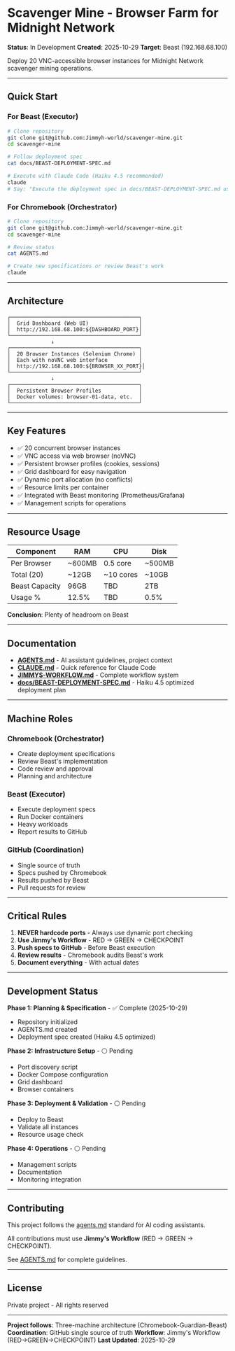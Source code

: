 # Scavenger Mine - Browser Farm for Midnight Network

**Status**: In Development
**Created**: 2025-10-29
**Target**: Beast (192.168.68.100)

Deploy 20 VNC-accessible browser instances for Midnight Network scavenger mining operations.

---

## Quick Start

### For Beast (Executor)

```bash
# Clone repository
git clone git@github.com:Jimmyh-world/scavenger-mine.git
cd scavenger-mine

# Follow deployment spec
cat docs/BEAST-DEPLOYMENT-SPEC.md

# Execute with Claude Code (Haiku 4.5 recommended)
claude
# Say: "Execute the deployment spec in docs/BEAST-DEPLOYMENT-SPEC.md using Jimmy's Workflow"
```

### For Chromebook (Orchestrator)

```bash
# Clone repository
git clone git@github.com:Jimmyh-world/scavenger-mine.git
cd scavenger-mine

# Review status
cat AGENTS.md

# Create new specifications or review Beast's work
claude
```

---

## Architecture

```
┌─────────────────────────────────────────┐
│  Grid Dashboard (Web UI)                │
│  http://192.168.68.100:${DASHBOARD_PORT}│
└─────────────────────────────────────────┘
              ↓
┌─────────────────────────────────────────┐
│  20 Browser Instances (Selenium Chrome) │
│  Each with noVNC web interface          │
│  http://192.168.68.100:${BROWSER_XX_PORT}│
└─────────────────────────────────────────┘
              ↓
┌─────────────────────────────────────────┐
│  Persistent Browser Profiles            │
│  Docker volumes: browser-01-data, etc.  │
└─────────────────────────────────────────┘
```

---

## Key Features

- ✅ 20 concurrent browser instances
- ✅ VNC access via web browser (noVNC)
- ✅ Persistent browser profiles (cookies, sessions)
- ✅ Grid dashboard for easy navigation
- ✅ Dynamic port allocation (no conflicts)
- ✅ Resource limits per container
- ✅ Integrated with Beast monitoring (Prometheus/Grafana)
- ✅ Management scripts for operations

---

## Resource Usage

| Component | RAM | CPU | Disk |
|-----------|-----|-----|------|
| Per Browser | ~600MB | 0.5 core | ~500MB |
| Total (20) | ~12GB | ~10 cores | ~10GB |
| Beast Capacity | 96GB | TBD | 2TB |
| Usage % | 12.5% | TBD | 0.5% |

**Conclusion**: Plenty of headroom on Beast

---

## Documentation

- **[AGENTS.md](./AGENTS.md)** - AI assistant guidelines, project context
- **[CLAUDE.md](./CLAUDE.md)** - Quick reference for Claude Code
- **[JIMMYS-WORKFLOW.md](./JIMMYS-WORKFLOW.md)** - Complete workflow system
- **[docs/BEAST-DEPLOYMENT-SPEC.md](./docs/BEAST-DEPLOYMENT-SPEC.md)** - Haiku 4.5 optimized deployment plan

---

## Machine Roles

### Chromebook (Orchestrator)
- Create deployment specifications
- Review Beast's implementation
- Code review and approval
- Planning and architecture

### Beast (Executor)
- Execute deployment specs
- Run Docker containers
- Heavy workloads
- Report results to GitHub

### GitHub (Coordination)
- Single source of truth
- Specs pushed by Chromebook
- Results pushed by Beast
- Pull requests for review

---

## Critical Rules

1. **NEVER hardcode ports** - Always use dynamic port checking
2. **Use Jimmy's Workflow** - RED → GREEN → CHECKPOINT
3. **Push specs to GitHub** - Before Beast execution
4. **Review results** - Chromebook audits Beast's work
5. **Document everything** - With actual dates

---

## Development Status

**Phase 1: Planning & Specification** - ✅ Complete (2025-10-29)
- Repository initialized
- AGENTS.md created
- Deployment spec created (Haiku 4.5 optimized)

**Phase 2: Infrastructure Setup** - ⚪ Pending
- Port discovery script
- Docker Compose configuration
- Grid dashboard
- Browser containers

**Phase 3: Deployment & Validation** - ⚪ Pending
- Deploy to Beast
- Validate all instances
- Resource usage check

**Phase 4: Operations** - ⚪ Pending
- Management scripts
- Documentation
- Monitoring integration

---

## Contributing

This project follows the [agents.md](https://agents.md/) standard for AI coding assistants.

All contributions must use **Jimmy's Workflow** (RED → GREEN → CHECKPOINT).

See [AGENTS.md](./AGENTS.md) for complete guidelines.

---

## License

Private project - All rights reserved

---

**Project follows**: Three-machine architecture (Chromebook-Guardian-Beast)
**Coordination**: GitHub single source of truth
**Workflow**: Jimmy's Workflow (RED→GREEN→CHECKPOINT)
**Last Updated**: 2025-10-29
